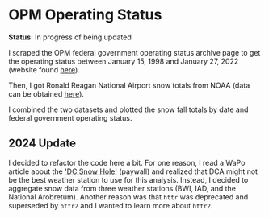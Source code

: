 # OPM Operating Status

**Status**: In progress of being updated

I scraped the OPM federal government operating status archive page to get the operating status between January 15, 1998 and January 27, 2022 (website found [here]( https://www.opm.gov/policy-data-oversight/snow-dismissal-procedures/status-archives/)). 

Then, I got Ronald Reagan National Airport snow totals from NOAA (data can be obtained [here](https://www.ncdc.noaa.gov/cdo-web/webservices/v2#gettingStarted)). 

I combined the two datasets and plotted the snow fall totals by date and federal government operating status.

## 2024 Update

I decided to refactor the code here a bit. For one reason, I read a WaPo article about the ['DC Snow Hole'](https://www.washingtonpost.com/weather/2023/12/27/dc-snow-hole/) (paywall) and realized that DCA might not be the best weather station to use for this analysis. Instead, I decided to aggregate snow data from three weather stations (BWI, IAD, and the National Arobretum). Another reason was that `httr` was deprecated and superseded by `httr2` and I wanted to learn more about `httr2`. 
